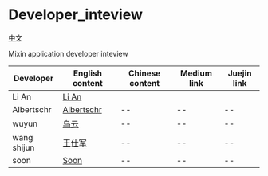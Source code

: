 
# Developer_inteview
[中文](https://github.com/awesome-mixin-network/Developer_inteview/blob/master/README_cn.md)

Mixin application developer inteview

|Developer|English content|Chinese content| Medium link| Juejin link|
|--|--|--| --| --|
|Li An|[Li An](https://github.com/awesome-mixin-network/Developer_inteview/blob/master/developer_interview_li_an_en.md)|
|Albertschr|[Albertschr](https://github.com/awesome-mixin-network/Developer_inteview/blob/master/developer_interview_li_dagou_en.md)|--|--|--|
|wuyun|[乌云](https://github.com/awesome-mixin-network/Developer_inteview/blob/master/developer_interview_wuyun_cn.md)|--|--|--|
|wang shijun|[王仕军](https://github.com/awesome-mixin-network/Developer_inteview/blob/master/developer_interview_wang_shijun_cn.md)|--|--|--|
|soon|[Soon](https://github.com/awesome-mixin-network/Developer_inteview/blob/master/developer_interview_soon_en.md)|--|--|--|

